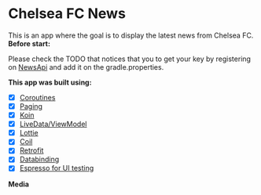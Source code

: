 # **Chelsea FC News**


This is an app where the goal is to display the latest news from Chelsea FC.
**Before start:**

Please check the TODO that notices that you to get your key by registering on [NewsApi](https://newsapi.org/) and add it on the gradle.properties.

**This app was built using:**

- [x] [Coroutines](https://newsapi.org/)
- [x] [Paging](https://developer.android.com/topic/libraries/architecture/paging)
- [x] [Koin](https://github.com/InsertKoinIO/koin)
- [x] [LiveData/ViewModel](https://developer.android.com/topic/libraries/architecture)
- [x] [Lottie](https://github.com/airbnb/lottie-android)
- [x] [Coil](https://coil-kt.github.io/coil/)
- [x] [Retrofit](https://square.github.io/retrofit/)
- [x] [Databinding](https://developer.android.com/topic/libraries/data-binding)
- [x] [Espresso for UI testing](https://developer.android.com/training/testing/espresso)

**Media**


